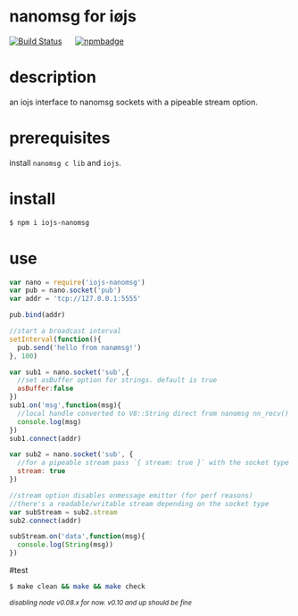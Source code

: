# nanomsg for iøjs
[![Build Status](https://travis-ci.org/reqshark/nanomsg.iojs.svg?branch=master)](https://travis-ci.org/reqshark/nanomsg.iojs) &nbsp;&nbsp;&nbsp;&nbsp; [![npmbadge](https://nodei.co/npm/iojs-nanomsg.png?mini=true)](https://www.npmjs.com/package/iojs-nanomsg)

# description
an iojs interface to nanomsg sockets with a pipeable stream option.

# prerequisites

install `nanomsg c lib` and `iojs`.

# install
```bash
$ npm i iojs-nanomsg
```

# use
```js
var nano = require('iojs-nanomsg')
var pub = nano.socket('pub')
var addr = 'tcp://127.0.0.1:5555'

pub.bind(addr)

//start a broadcast interval
setInterval(function(){
  pub.send('hello from nanømsg!')
}, 100)

var sub1 = nano.socket('sub',{
  //set asBuffer option for strings. default is true
  asBuffer:false
})
sub1.on('msg',function(msg){
  //local handle converted to V8::String direct from nanomsg nn_recv()
  console.log(msg)
})
sub1.connect(addr)

var sub2 = nano.socket('sub', {
  //for a pipeable stream pass `{ stream: true }` with the socket type
  stream: true
})

//stream option disables onmessage emitter (for perf reasons)
//there's a readable/writable stream depending on the socket type
var subStream = sub2.stream
sub2.connect(addr)

subStream.on('data',function(msg){
  console.log(String(msg))
})
```

#test
```bash
$ make clean && make && make check
```
<sub>*disabling node v0.08.x for now. v0.10 and up should be fine*</sub>

